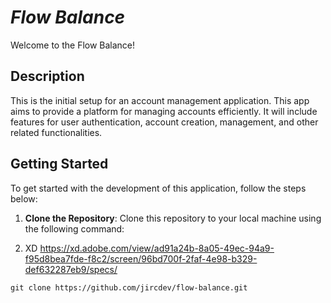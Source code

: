 # _**Flow Balance**_

Welcome to the Flow Balance!

## Description

This is the initial setup for an account management application. This app aims to provide a platform for managing
accounts efficiently. It will include features for user authentication, account creation, management, and other related
functionalities.

## Getting Started

To get started with the development of this application, follow the steps below:

1. **Clone the Repository**: Clone this repository to your local machine using the following command:

2. XD https://xd.adobe.com/view/ad91a24b-8a05-49ec-94a9-f95d8bea7fde-f8c2/screen/96bd700f-2faf-4e98-b329-def632287eb9/specs/

```
git clone https://github.com/jircdev/flow-balance.git
```
